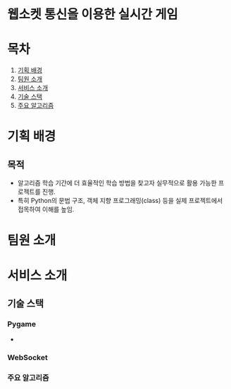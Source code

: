 # 웹소켓 통신을 이용한 실시간 게임

# 목차

1. [기획 배경](#기획-배경)
2. [팀원 소개](#팀원-소개)
3. [서비스 소개](#서비스-소개)
4. [기술 스택](#기술-스택)
5. [주요 알고리즘](#주요-알고리즘)

# 기획 배경

## 목적

- 알고리즘 학습 기간에 더 효율적인 학습 방법을 찾고자 실무적으로 활용 가능한 프로젝트를 진행.
- 특히 Python의 문법 구조, 객체 지향 프로그래밍(class) 등을 실제 프로젝트에서 접목하여 이해를 높임.


# 팀원 소개


# 서비스 소개


## 기술 스택

### Pygame

- 

### WebSocket

### 주요 알고리즘



